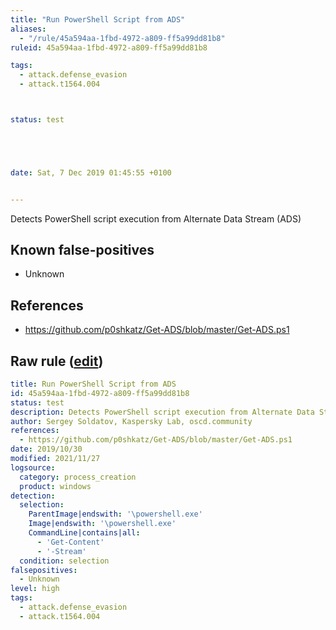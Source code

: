 ```yaml
---
title: "Run PowerShell Script from ADS"
aliases:
  - "/rule/45a594aa-1fbd-4972-a809-ff5a99dd81b8"
ruleid: 45a594aa-1fbd-4972-a809-ff5a99dd81b8

tags:
  - attack.defense_evasion
  - attack.t1564.004



status: test





date: Sat, 7 Dec 2019 01:45:55 +0100


---
```


Detects PowerShell script execution from Alternate Data Stream (ADS)

<!--more-->


## Known false-positives

* Unknown



## References

* https://github.com/p0shkatz/Get-ADS/blob/master/Get-ADS.ps1


## Raw rule ([edit](https://github.com/SigmaHQ/sigma/edit/master/rules/windows/process_creation/proc_creation_win_run_powershell_script_from_ads.yml))
```yaml
title: Run PowerShell Script from ADS
id: 45a594aa-1fbd-4972-a809-ff5a99dd81b8
status: test
description: Detects PowerShell script execution from Alternate Data Stream (ADS)
author: Sergey Soldatov, Kaspersky Lab, oscd.community
references:
  - https://github.com/p0shkatz/Get-ADS/blob/master/Get-ADS.ps1
date: 2019/10/30
modified: 2021/11/27
logsource:
  category: process_creation
  product: windows
detection:
  selection:
    ParentImage|endswith: '\powershell.exe'
    Image|endswith: '\powershell.exe'
    CommandLine|contains|all:
      - 'Get-Content'
      - '-Stream'
  condition: selection
falsepositives:
  - Unknown
level: high
tags:
  - attack.defense_evasion
  - attack.t1564.004

```
